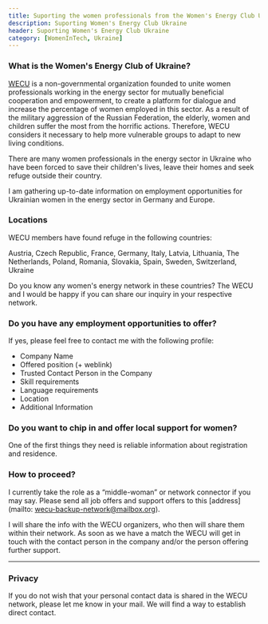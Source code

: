 ```yaml
---
title: Suporting the women professionals from the Women's Energy Club Ukraine 
description: Suporting Women's Energy Club Ukraine
header: Suporting Women's Energy Club Ukraine
category: [WomenInTech, Ukraine] 
---
```


### What is the Women's Energy Club of Ukraine?
[WECU](http://www.wecu.com.ua/en/) is a non-governmental organization founded to unite women professionals working in the energy sector for mutually beneficial cooperation and empowerment, to create a platform for dialogue and increase the percentage of women employed in this sector.
As a result of the military aggression of the Russian Federation, the elderly, women and children suffer the most from the horrific actions. Therefore, WECU considers it necessary to help more vulnerable groups to adapt to new living conditions.

There are many women professionals in the energy sector in Ukraine who have been forced to save their children's lives, leave their homes and seek refuge outside their country. 

I am gathering up-to-date information on employment opportunities for Ukrainian women in the energy sector in Germany and Europe. 

### Locations
WECU members have found refuge in the following countries:

Austria, Czech Republic, France, Germany, Italy, Latvia, Lithuania, The Netherlands, Poland, Romania, Slovakia, Spain, Sweden, Switzerland, Ukraine 

Do you know any women's energy network in these countries? The WECU and I would be happy if you can share our inquiry in your respective network. 

### Do you have any employment opportunities to offer?  
If yes, please feel free to contact me with the following profile:

- Company Name
- Offered position (+ weblink)
- Trusted Contact Person in the Company
- Skill requirements
- Language requirements
- Location
- Additional Information

### Do you want to chip in and offer local support for women? 
One of the first things they need is reliable information about registration and residence. 

### How to proceed?
I currently take the role as a “middle-woman” or network connector if you may say. Please send all job offers and support offers to this [address](mailto:
wecu-backup-network@mailbox.org).


I will share the info with the WECU organizers, who then will share them within their network. As soon as we have a match the WECU will get in touch with the contact person in the company and/or the person offering further support.

---

### Privacy
If you do not wish that your personal contact data is shared in the WECU network, please let me know in your mail. We will find a way to establish direct contact.



